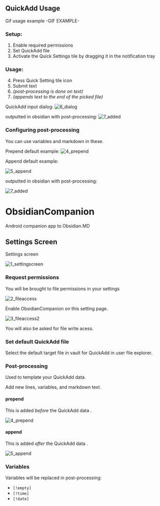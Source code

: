 ## QuickAdd Usage

Gif usage example
-GIF EXAMPLE-

### Setup:

1. Enable required permissions
2. Set QuickAdd file
3. Activate the Quick Settings tile by dragging it in the notification tray

### Usage:
4. Press Quick Setting tile icon
5. Submit text
6. *(post-processing is done on text)*
7. *(appends text to the end of the picked file)*


QuickAdd input dialog:
![6_dialog](https://user-images.githubusercontent.com/54555500/153515167-1b32df24-4e56-4f22-a175-98945fc8376a.png)

outputted in obsidian with post-processing:
![7_added](https://user-images.githubusercontent.com/54555500/153515171-d0d30bdf-32b7-45a6-9ce8-05913950e5e8.png)



### Configuring  post-processing

You can use variables and markdown in these.


Prepend default example:
![4_prepend](https://user-images.githubusercontent.com/54555500/153515139-27de8a6c-b473-4be6-8fbd-4287976dcaaf.png)

Append default example:

![5_append](https://user-images.githubusercontent.com/54555500/153515142-d90fa6eb-f00a-4892-9c9f-dfe2c25a4106.png)

outputted in obsidian with post-processing:

![7_added](https://user-images.githubusercontent.com/54555500/153515229-fe43627e-18d7-4a4b-a1d3-e13c22ea2683.png)




# ObsidianCompanion
Android companion app to Obsidian.MD

## Settings Screen

Settings screen

![1_settingscreen](https://user-images.githubusercontent.com/54555500/153515117-d9ef9b46-fc26-4888-b5ca-a45b33e443c3.png)



### Request permissions
You will be brought to file permissions in your settings

![2_fileaccess](https://user-images.githubusercontent.com/54555500/153515127-e302aecd-bc9f-4528-b338-29eb7e91798e.png)

Enable ObsidianCompanion on this setting page.

![3_fileaccess2](https://user-images.githubusercontent.com/54555500/153515132-9066f9cc-8dee-4cd4-b25d-f8f1a435b949.png)

You will also be asked for file write acess.


### Set default QuickAdd file
Select the default target file in vault for QuickAdd in user file explorer.


### Post-processing

Used to template your QuickAdd data.

Add new lines, variables, and markdown text.

#### prepend
This is added *before* the QuickAdd data .

![4_prepend](https://user-images.githubusercontent.com/54555500/153515139-27de8a6c-b473-4be6-8fbd-4287976dcaaf.png)

#### append
This is added *after* the QuickAdd data .

![5_append](https://user-images.githubusercontent.com/54555500/153515142-d90fa6eb-f00a-4892-9c9f-dfe2c25a4106.png)

### Variables

Variables will be replaced in post-processing:
- `[!empty]`
- `[!time]`
- `[!date]`




